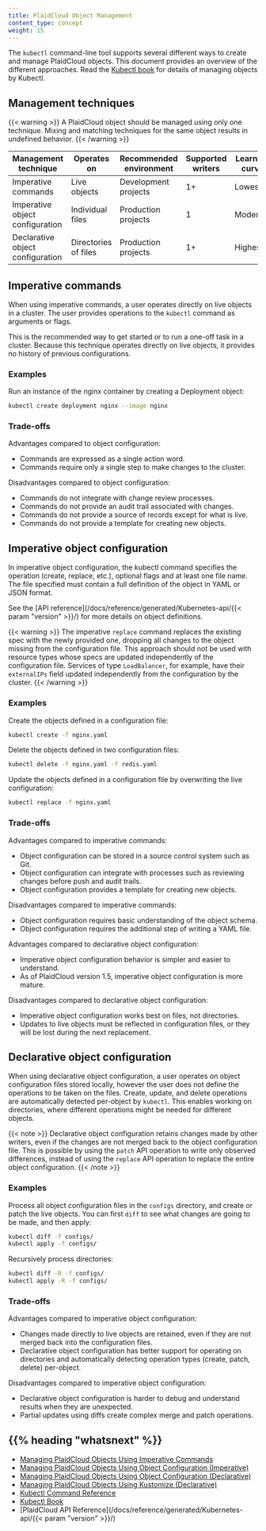 ```yaml
---
title: PlaidCloud Object Management
content_type: concept
weight: 15
---
```


<!-- overview -->
The `kubectl` command-line tool supports several different ways to create and manage
PlaidCloud objects. This document provides an overview of the different
approaches. Read the [Kubectl book](https://kubectl.docs.PlaidCloud.io) for
details of managing objects by Kubectl.

<!-- body -->

## Management techniques

{{< warning >}}
A PlaidCloud object should be managed using only one technique. Mixing
and matching techniques for the same object results in undefined behavior.
{{< /warning >}}

| Management technique             | Operates on          |Recommended environment | Supported writers  | Learning curve |
|----------------------------------|----------------------|------------------------|--------------------|----------------|
| Imperative commands              | Live objects         | Development projects   | 1+                 | Lowest         |
| Imperative object configuration  | Individual files     | Production projects    | 1                  | Moderate       |
| Declarative object configuration | Directories of files | Production projects    | 1+                 | Highest        |

## Imperative commands

When using imperative commands, a user operates directly on live objects
in a cluster. The user provides operations to
the `kubectl` command as arguments or flags.

This is the recommended way to get started or to run a one-off task in
a cluster. Because this technique operates directly on live
objects, it provides no history of previous configurations.

### Examples

Run an instance of the nginx container by creating a Deployment object:

```sh
kubectl create deployment nginx --image nginx
```

### Trade-offs

Advantages compared to object configuration:

- Commands are expressed as a single action word.
- Commands require only a single step to make changes to the cluster.

Disadvantages compared to object configuration:

- Commands do not integrate with change review processes.
- Commands do not provide an audit trail associated with changes.
- Commands do not provide a source of records except for what is live.
- Commands do not provide a template for creating new objects.

## Imperative object configuration

In imperative object configuration, the kubectl command specifies the
operation (create, replace, etc.), optional flags and at least one file
name. The file specified must contain a full definition of the object
in YAML or JSON format.

See the [API reference](/docs/reference/generated/Kubernetes-api/{{< param "version" >}}/)
for more details on object definitions.

{{< warning >}}
The imperative `replace` command replaces the existing
spec with the newly provided one, dropping all changes to the object missing from
the configuration file.  This approach should not be used with resource
types whose specs are updated independently of the configuration file.
Services of type `LoadBalancer`, for example, have their `externalIPs` field updated
independently from the configuration by the cluster.
{{< /warning >}}

### Examples

Create the objects defined in a configuration file:

```sh
kubectl create -f nginx.yaml
```

Delete the objects defined in two configuration files:

```sh
kubectl delete -f nginx.yaml -f redis.yaml
```

Update the objects defined in a configuration file by overwriting
the live configuration:

```sh
kubectl replace -f nginx.yaml
```

### Trade-offs

Advantages compared to imperative commands:

- Object configuration can be stored in a source control system such as Git.
- Object configuration can integrate with processes such as reviewing changes before push and audit trails.
- Object configuration provides a template for creating new objects.

Disadvantages compared to imperative commands:

- Object configuration requires basic understanding of the object schema.
- Object configuration requires the additional step of writing a YAML file.

Advantages compared to declarative object configuration:

- Imperative object configuration behavior is simpler and easier to understand.
- As of PlaidCloud version 1.5, imperative object configuration is more mature.

Disadvantages compared to declarative object configuration:

- Imperative object configuration works best on files, not directories.
- Updates to live objects must be reflected in configuration files, or they will be lost during the next replacement.

## Declarative object configuration

When using declarative object configuration, a user operates on object
configuration files stored locally, however the user does not define the
operations to be taken on the files. Create, update, and delete operations
are automatically detected per-object by `kubectl`. This enables working on
directories, where different operations might be needed for different objects.

{{< note >}}
Declarative object configuration retains changes made by other
writers, even if the changes are not merged back to the object configuration file.
This is possible by using the `patch` API operation to write only
observed differences, instead of using the `replace`
API operation to replace the entire object configuration.
{{< /note >}}

### Examples

Process all object configuration files in the `configs` directory, and create or
patch the live objects. You can first `diff` to see what changes are going to be
made, and then apply:

```sh
kubectl diff -f configs/
kubectl apply -f configs/
```

Recursively process directories:

```sh
kubectl diff -R -f configs/
kubectl apply -R -f configs/
```

### Trade-offs

Advantages compared to imperative object configuration:

- Changes made directly to live objects are retained, even if they are not merged back into the configuration files.
- Declarative object configuration has better support for operating on directories and automatically detecting operation types (create, patch, delete) per-object.

Disadvantages compared to imperative object configuration:

- Declarative object configuration is harder to debug and understand results when they are unexpected.
- Partial updates using diffs create complex merge and patch operations.

## {{% heading "whatsnext" %}}

- [Managing PlaidCloud Objects Using Imperative Commands](/docs/tasks/manage-PlaidCloud-objects/imperative-command/)
- [Managing PlaidCloud Objects Using Object Configuration (Imperative)](/docs/tasks/manage-PlaidCloud-objects/imperative-config/)
- [Managing PlaidCloud Objects Using Object Configuration (Declarative)](/docs/tasks/manage-PlaidCloud-objects/declarative-config/)
- [Managing PlaidCloud Objects Using Kustomize (Declarative)](/docs/tasks/manage-PlaidCloud-objects/kustomization/)
- [Kubectl Command Reference](/docs/reference/generated/kubectl/kubectl-commands/)
- [Kubectl Book](https://kubectl.docs.PlaidCloud.io)
- [PlaidCloud API Reference](/docs/reference/generated/Kubernetes-api/{{< param "version" >}}/)

